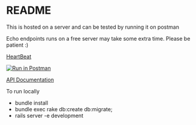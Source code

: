 # README

This is hosted on a server and can be tested by running it on postman

Echo endpoints runs on a free server may take some extra time. Please be patient :)

[HeartBeat](https://echo-5td2.onrender.com/heart_beat)

[![Run in Postman](https://run.pstmn.io/button.svg)](https://www.postman.com/budukhyash/workspace/f9e0d7f3-6ae3-42c9-baad-522579a551c3/request/11156949-899df697-b523-45b7-9933-771425112f50)

[API Documentation](https://documenter.getpostman.com/view/11156949/2s83zgvR7b#899df697-b523-45b7-9933-771425112f50)

To run locally 
* bundle install
* bundle exec rake db:create db:migrate;
* rails server -e development

